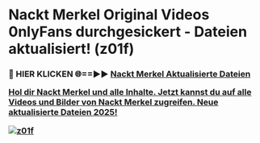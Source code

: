 # Nackt Merkel Original Videos 0nlyFans durchgesickert - Dateien aktualisiert! (z01f)

<h3>🔴 HIER KLICKEN 🌐==►► <a href="https://tinyurl.com/h6vf6nb8" rel="nofollow">Nackt Merkel Aktualisierte Dateien

Hol dir Nackt Merkel und alle Inhalte. Jetzt kannst du auf alle Videos und Bilder von Nackt Merkel zugreifen. Neue aktualisierte Dateien 2025!

[![z01f](https://i.imgur.com/sD4kR3V.gif)](https://tinyurl.com/h6vf6nb8)
